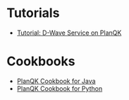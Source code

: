 # Tutorials 

* [Tutorial: D-Wave Service on PlanQK](tutorial-dwave.md)

# Cookbooks

* [PlanQK Cookbook for Java](cookbook-java.md)
* [PlanQK Cookbook for Python](cookbook-python.md)
